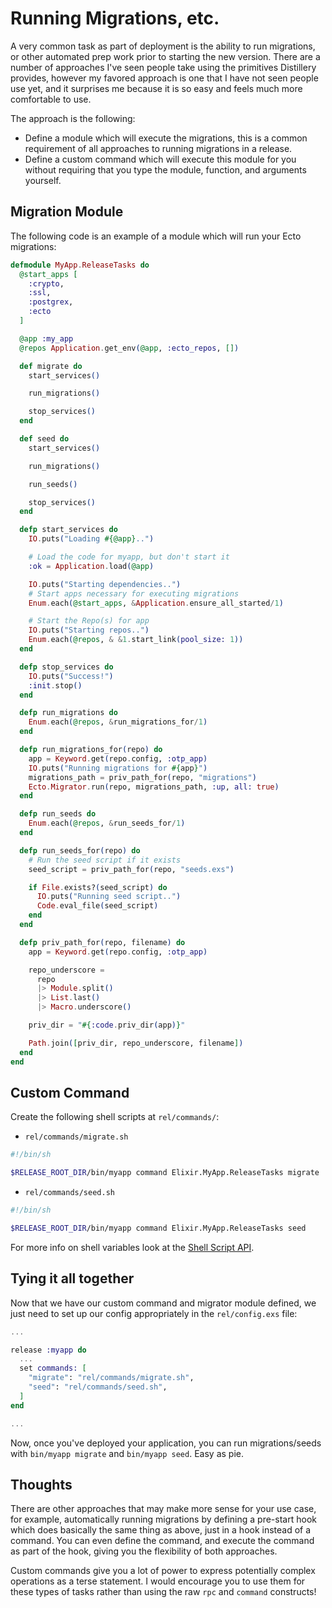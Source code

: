 # Running Migrations, etc.

A very common task as part of deployment is the ability to run migrations, or other
automated prep work prior to starting the new version. There are a number of approaches
I've seen people take using the primitives Distillery provides, however my favored approach
is one that I have not seen people use yet, and it surprises me because it is so easy and feels
much more comfortable to use.

The approach is the following:

- Define a module which will execute the migrations, this is a common
  requirement of all approaches to running migrations in a release.
- Define a custom command which will execute this module for you without
  requiring that you type the module, function, and arguments yourself.

## Migration Module

The following code is an example of a module which will run your Ecto migrations:

```elixir
defmodule MyApp.ReleaseTasks do
  @start_apps [
    :crypto,
    :ssl,
    :postgrex,
    :ecto
  ]

  @app :my_app
  @repos Application.get_env(@app, :ecto_repos, [])

  def migrate do
    start_services()

    run_migrations()

    stop_services()
  end

  def seed do
    start_services()

    run_migrations()

    run_seeds()

    stop_services()
  end

  defp start_services do
    IO.puts("Loading #{@app}..")

    # Load the code for myapp, but don't start it
    :ok = Application.load(@app)

    IO.puts("Starting dependencies..")
    # Start apps necessary for executing migrations
    Enum.each(@start_apps, &Application.ensure_all_started/1)

    # Start the Repo(s) for app
    IO.puts("Starting repos..")
    Enum.each(@repos, & &1.start_link(pool_size: 1))
  end

  defp stop_services do
    IO.puts("Success!")
    :init.stop()
  end

  defp run_migrations do
    Enum.each(@repos, &run_migrations_for/1)
  end

  defp run_migrations_for(repo) do
    app = Keyword.get(repo.config, :otp_app)
    IO.puts("Running migrations for #{app}")
    migrations_path = priv_path_for(repo, "migrations")
    Ecto.Migrator.run(repo, migrations_path, :up, all: true)
  end

  defp run_seeds do
    Enum.each(@repos, &run_seeds_for/1)
  end

  defp run_seeds_for(repo) do
    # Run the seed script if it exists
    seed_script = priv_path_for(repo, "seeds.exs")

    if File.exists?(seed_script) do
      IO.puts("Running seed script..")
      Code.eval_file(seed_script)
    end
  end

  defp priv_path_for(repo, filename) do
    app = Keyword.get(repo.config, :otp_app)

    repo_underscore =
      repo
      |> Module.split()
      |> List.last()
      |> Macro.underscore()

    priv_dir = "#{:code.priv_dir(app)}"

    Path.join([priv_dir, repo_underscore, filename])
  end
end
```

## Custom Command

Create the following shell scripts at `rel/commands/`:

* `rel/commands/migrate.sh`

```bash
#!/bin/sh

$RELEASE_ROOT_DIR/bin/myapp command Elixir.MyApp.ReleaseTasks migrate
```

* `rel/commands/seed.sh`

```bash
#!/bin/sh

$RELEASE_ROOT_DIR/bin/myapp command Elixir.MyApp.ReleaseTasks seed
```

For more info on shell variables look at the [Shell Script API](https://hexdocs.pm/distillery/shell-script-api.html#environment-variables).

## Tying it all together

Now that we have our custom command and migrator module defined, we just need to set up our config appropriately in the `rel/config.exs` file:

```elixir
...

release :myapp do
  ...
  set commands: [
    "migrate": "rel/commands/migrate.sh",
    "seed": "rel/commands/seed.sh",
  ]
end

...
```

Now, once you've deployed your application, you can run migrations/seeds with `bin/myapp migrate` and `bin/myapp seed`. Easy as pie.

## Thoughts

There are other approaches that may make more sense for your use case, for example, automatically running migrations
by defining a pre-start hook which does basically the same thing as above, just in a hook instead of a command. You can
even define the command, and execute the command as part of the hook, giving you the flexibility of both approaches.

Custom commands give you a lot of power to express potentially complex operations as a terse statement. I would encourage
you to use them for these types of tasks rather than using the raw `rpc` and `command` constructs!
